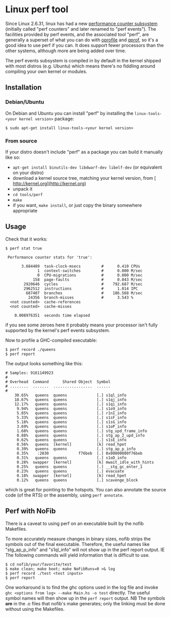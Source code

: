 # Linux perf tool



Since Linux 2.6.31, linux has had a new [
performance counter subsystem](https://perf.wiki.kernel.org/index.php/Main_Page) (initially called "perf counters" and later renamed to "perf events").  The facilities provided by perf events, and the associated tool "perf", are generally a superset of what you can do with [oprofile](debugging/low-level-profiling/oprofile) and [qprof](debugging/low-level-profiling), so it's a good idea to use perf if you can.  It does support fewer processors than the other systems, although more are being added over time.



The perf events subsystem is compiled in by default in the kernel shipped with most distros (e.g. Ubuntu) which means there's no fiddling around compiling your own kernel or modules.


## Installation


### Debian/Ubuntu



On Debian and Ubuntu you can install "perf" by installing the `linux-tools-<your kernel version>` package:


```wiki
$ sudo apt-get install linux-tools-<your kernel version>
```

### From source



If your distro doesn't include "perf" as a package you can build it manually like so:


- `apt-get install binutils-dev libdwarf-dev libelf-dev` (or equivalent on your distro)
- download a kernel source tree, matching your kernel version, from [
  http://kernel.org](http://kernel.org)
- unpack it
- `cd tools/perf`
- `make`
- if you want, `make install`, or just copy the binary somewhere appropriate

## Usage



Check that it works:


```wiki
$ perf stat true

 Performance counter stats for 'true':

       3.684489  task-clock-msecs         #      0.410 CPUs 
              1  context-switches         #      0.000 M/sec
              0  CPU-migrations           #      0.000 M/sec
            158  page-faults              #      0.043 M/sec
        2920646  cycles                   #    792.687 M/sec
        2962512  instructions             #      1.014 IPC  
         687407  branches                 #    186.568 M/sec
          24356  branch-misses            #      3.543 %    
  <not counted>  cache-references        
  <not counted>  cache-misses            

    0.008976351  seconds time elapsed
```


if you see some zeroes here it probably means your processor isn't fully supported by the kernel's perf events subsystem.



Now to profile a GHC-compiled executable:


```wiki
$ perf record ./queens
$ perf report
```


The output looks something like this:


```wiki
# Samples: 9161149923
#
# Overhead  Command      Shared Object  Symbol
# ........  .......  .................  ......
#
    30.65%   queens  queens             [.] s1ql_info
    18.67%   queens  queens             [.] s1qj_info
    12.17%   queens  queens             [.] s1qi_info
     9.94%   queens  queens             [.] s1o9_info
     5.85%   queens  queens             [.] r1nI_info
     5.33%   queens  queens             [.] s1sF_info
     5.18%   queens  queens             [.] s1sG_info
     3.69%   queens  queens             [.] s1oP_info
     1.68%   queens  queens             [.] stg_upd_frame_info
     0.88%   queens  queens             [.] stg_ap_2_upd_info
     0.62%   queens  queens             [.] s1sE_info
     0.56%   queens  [kernel]           [k] read_hpet
     0.39%   queens  queens             [.] stg_ap_p_info
     0.35%    :2030             f76beb  [.] 0x00000000f76beb
     0.31%   queens  queens             [.] s1oD_info
     0.28%  swapper  [kernel]           [k] mwait_idle_with_hints
     0.25%   queens  queens             [.] __stg_gc_enter_1
     0.23%   queens  queens             [.] evacuate
     0.18%  swapper  [kernel]           [k] read_hpet
     0.12%   queens  queens             [.] scavenge_block
```


which is great for pointing to the hotspots.  You can also annotate the source code (of the RTS) or the assembly, using `perf annotate`.


## Perf with NoFib



There is a caveat to using perf on an executable built by the nofib Makefiles.



To more accurately measure changes in binary sizes, nofib strips the symbols out of the final executable. Therefore, the useful names like "stg\_ap\_p\_info" and "s1ql\_info" will not show up in the perf report output. IE The following commands will yield information that is difficult to use.


```wiki
$ cd nofib/your/favorite/test
$ make clean; make boot; make NoFibRuns=0 >& log
$ perf record ./test <test inputs>
$ perf report
```


One workaround is to find the ghc options used in the log file and invoke `ghc <options from log> --make Main.hs -o test` directly. The useful symbol names will then show up in the `perf report` output. NB The symbols **are** in the .o files that nofib's make generates; only the linking must be done without using the Makefiles.


